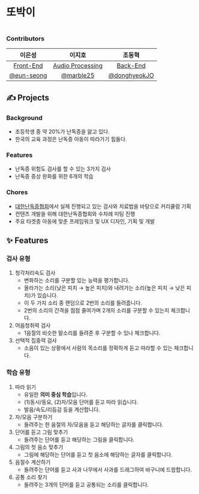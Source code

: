# 또박이
  <img src="https://user-images.githubusercontent.com/49540564/132950800-cdf39ffe-7e7e-4a34-b999-fdd1c207acfc.png" alt=""/>

### Contributors
|이은성|이지호|조동혁|
|:---:|:---:|:---:|
[Front-End](https://github.com/TTOBAK/TTOBAK-FE)|[Audio Processing](https://github.com/TTOBAK/TTOBAK-STT)|[Back-End](https://github.com/TTOBAK/TTOBAK-BE)|
|[@eun-seong](https://github.com/eun-seong)|[@marble25](https://github.com/eun-seong)|[@donghyeokJO](https://github.com/donghyeokJO)|

## ✍️ Projects
### Background
* 초등학생 중 약 20%가 난독증을 앓고 있다.
* 한국의 교육 과정은 난독증 아동이 따라가기 힘들다.
### Features
- 난독증 위험도 검사를 할 수 있는 3가지 검사
- 난독증 증상 완화를 위한 6개의 학습

### Chores

- [대한난독증협회](http://www.nandoc.com/)에서 실제 진행되고 있는 검사와 치료법을 바탕으로 커리큘럼 기획
- 컨텐츠 개발을 위해 대한난독증협회와 수차례 미팅 진행
- 주요 타겟층 아동에 맞춘 프레임워크 및 UX 디자인, 기획 및 개발
  



## ✨ Features
### 검사 유형

1. 청각처리속도 검사
    - 변화하는 소리를 구분할 있는 능력을 평가합니다.
    - 올라가는 소리(낮은 피치 → 높은 피치)와 내려가는 소리(높은 피치 → 낮은 피치)가 있습니다.
    - 이 두 가지 소리 중 랜덤으로 2번의 소리를 들려줍니다.
    - 2번의 소리의 간격을 점점 줄여가며 2개의 소리를 구분할 수 있는지 체크합니다.
2. 어음청취력 검사
    - 1음절의 비슷한 말소리를 들려준 후 구분할 수 있나 체크합니다.
3. 선택적 집중력 검사
    - 소음이 있는 상황에서 사람의 목소리를 정확하게 듣고 따라할 수 있는 체크합니다.

### 학습 유형

1. 따라 읽기
    - 유일한 **의미 중심 학습**입니다.
    - (1)동시/동요, (2)자/모음 단어를 듣고 따라 읽습니다.
    - 발음/속도/리듬감 등을 계산합니다.
2. 자/모음 구분하기
    - 들려주는 한 음절의 자/모음을 듣고 해당하는 글자를 클릭합니다.
3. 단어를 듣고 그림 맞추기
    - 들려주는 단어를 듣고 해당하는 그림을 클릭합니다.
4. 그림의 첫 음소 맞추기
    - 그림에 해당하는 단어를 듣고 첫 음소에 해당하는 글자를 클릭합니다.
5. 음절수 계산하기
    - 들려주는 단어를 듣고 사과 나무에서 사과를 드래그하여 바구니에 드랍합니다.
6. 공통 소리 찾기
    - 들려주는 3개의 단어를 듣고 공통되는 소리를 클릭합니다.

  
